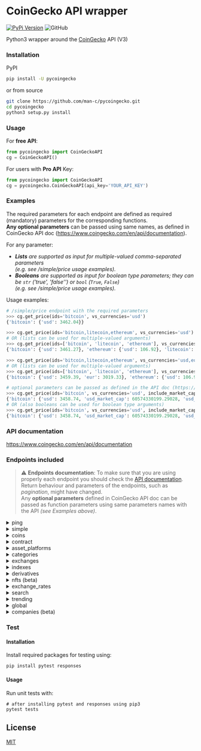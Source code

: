 # CoinGecko API wrapper
[![PyPi Version](https://img.shields.io/pypi/v/pycoingecko.svg)](https://pypi.python.org/pypi/pycoingecko/)
![GitHub](https://img.shields.io/github/license/man-c/pycoingecko)

Python3 wrapper around the [CoinGecko](https://www.coingecko.com/) API (V3)

### Installation
PyPI
```bash
pip install -U pycoingecko
```
or from source
```bash
git clone https://github.com/man-c/pycoingecko.git
cd pycoingecko
python3 setup.py install
```

### Usage

For **free API**:
```python
from pycoingecko import CoinGeckoAPI
cg = CoinGeckoAPI()
```

For users with **Pro API** Key:
```python
from pycoingecko import CoinGeckoAPI
cg = pycoingecko.CoinGeckoAPI(api_key='YOUR_API_KEY')
```

### Examples
The required parameters for each endpoint are defined as required (mandatory) parameters for the corresponding functions.\
**Any optional parameters** can be passed using same names, as defined in CoinGecko API doc (https://www.coingecko.com/en/api/documentation).

For any parameter:
- ***Lists** are supported as input for multiple-valued comma-separated parameters\
  (e.g. see /simple/price usage examples).*
- ***Booleans** are supported as input for boolean type parameters; they can be `str` ('true', 'false'') or `bool` (`True`, `False`)\
  (e.g. see /simple/price usage examples).*

Usage examples:
```python
# /simple/price endpoint with the required parameters
>>> cg.get_price(ids='bitcoin', vs_currencies='usd')
{'bitcoin': {'usd': 3462.04}}

>>> cg.get_price(ids='bitcoin,litecoin,ethereum', vs_currencies='usd')
# OR (lists can be used for multiple-valued arguments)
>>> cg.get_price(ids=['bitcoin', 'litecoin', 'ethereum'], vs_currencies='usd')
{'bitcoin': {'usd': 3461.27}, 'ethereum': {'usd': 106.92}, 'litecoin': {'usd': 32.72}}

>>> cg.get_price(ids='bitcoin,litecoin,ethereum', vs_currencies='usd,eur')
# OR (lists can be used for multiple-valued arguments)
>>> cg.get_price(ids=['bitcoin', 'litecoin', 'ethereum'], vs_currencies=['usd', 'eur'])
{'bitcoin': {'usd': 3459.39, 'eur': 3019.33}, 'ethereum': {'usd': 106.91, 'eur': 93.31}, 'litecoin': {'usd': 32.72, 'eur': 28.56}}

# optional parameters can be passed as defined in the API doc (https://www.coingecko.com/api/docs/v3)
>>> cg.get_price(ids='bitcoin', vs_currencies='usd', include_market_cap='true', include_24hr_vol='true', include_24hr_change='true', include_last_updated_at='true')
{'bitcoin': {'usd': 3458.74, 'usd_market_cap': 60574330199.29028, 'usd_24h_vol': 4182664683.6247883, 'usd_24h_change': 1.2295378479069035, 'last_updated_at': 1549071865}}
# OR (also booleans can be used for boolean type arguments)
>>> cg.get_price(ids='bitcoin', vs_currencies='usd', include_market_cap=True, include_24hr_vol=True, include_24hr_change=True, include_last_updated_at=True)
{'bitcoin': {'usd': 3458.74, 'usd_market_cap': 60574330199.29028, 'usd_24h_vol': 4182664683.6247883, 'usd_24h_change': 1.2295378479069035, 'last_updated_at': 1549071865}}
```

### API documentation
https://www.coingecko.com/en/api/documentation

### Endpoints included
> :warning: **Endpoints documentation**: To make sure that you are using properly each endpoint you should check the [API documentation](https://www.coingecko.com/en/api/documentation). Return behaviour and parameters of the endpoints, such as *pagination*, might have changed. <br> Any **optional parameters** defined in CoinGecko API doc can be passed as function parameters using same parameters names with the API *(see Examples above)*.
<details><summary>ping</summary>
<p>

* **/ping** (Check API server status)
  ```python
  cg.ping()
  ```
</details>

<details><summary>simple</summary>
<p>

* **/simple/price** (Get the current price of any cryptocurrencies in any other supported currencies that you need)
  ```python
  cg.get_price()
  ```
* **/simple/token_price/{id}** (Get current price of tokens (using contract addresses) for a given platform in any other currency that you need)
  ```python
  cg.get_token_price()
  ```
* **/simple/supported_vs_currencies** (Get list of supported_vs_currencies)
  ```python
  cg.get_supported_vs_currencies()
  ```
</details>

<details><summary>coins</summary>
<p>

* **/coins/list** (List all supported coins id, name and symbol (no pagination required))
  ```python
  cg.get_coins_list()
  ```

* **/coins/markets** (List all supported coins price, market cap, volume, and market related data)
  ```python 
  cg.get_coins_markets()
  ```
* **/coins/{id}** (Get current data (name, price, market, ... including exchange tickers) for a coin)
  ```python 
  cg.get_coin_by_id()
  ```
* **/coins/{id}/tickers** (Get coin tickers (paginated to 100 items))
  ```python 
  cg.get_coin_ticker_by_id()
  ```
* **/coins/{id}/history** (Get historical data (name, price, market, stats) at a given date for a coin)
  ```python 
  cg.get_coin_history_by_id()
  ```
* **/coins/{id}/market_chart** (Get historical market data include price, market cap, and 24h volume (granularity auto))
  ```python 
  cg.get_coin_market_chart_by_id()
  ```
* **/coins/{id}/market_chart/range** (Get historical market data include price, market cap, and 24h volume within a range of timestamp (granularity auto))
  ```python 
  cg.get_coin_market_chart_range_by_id()
  ```

[//]: # (* **/coins/{id}/status_updates** &#40;Get status updates for a given coin &#40;beta&#41;&#41;)

[//]: # (  ```python)

[//]: # (  cg.get_coin_status_updates_by_id&#40;&#41;)

[//]: # (  ```)
* **/coins/{id}/ohlc** (Get coin's OHLC (beta))
  ```python
  cg.get_coin_ohlc_by_id()
  ```
</details>

<details><summary>contract</summary>
<p>

* **/coins/{id}/contract/{contract_address}** (Get coin info from contract address)
  ```python
  cg.get_coin_info_from_contract_address_by_id()
  ```
* **/coins/{id}/contract/{contract_address}/market_chart/** (Get historical market data include price, market cap, and 24h volume (granularity auto) from a contract address)
  ```python
  cg.get_coin_market_chart_from_contract_address_by_id()
  ```
* **/coins/{id}/contract/{contract_address}/market_chart/range** (Get historical market data include price, market cap, and 24h volume within a range of timestamp (granularity auto) from a contract address)
  ```python
  cg.get_coin_market_chart_range_from_contract_address_by_id()
  ```
</details>

<details><summary>asset_platforms</summary>
<p>

* **/asset_platforms** (List all asset platforms (Blockchain networks))
  ```python
  cg.get_asset_platforms()
  ```
</details>

<details><summary>categories</summary>
<p>

* **/coins/categories/list** (List all categories)
  ```python
  cg.get_coins_categories_list()
  ```
* **coins/categories** (List all categories with market data)
  ```python
  cg.get_coins_categories()
  ```
</details>

<details><summary>exchanges</summary>
<p>

* **/exchanges** (List all exchanges)
  ```python
  cg.get_exchanges_list()
  ```
* **/exchanges/list** (List all supported markets id and name (no pagination required))
  ```python
  cg.get_exchanges_id_name_list()
  ```
* **/exchanges/{id}** (Get exchange volume in BTC and top 100 tickers only)
  ```python
  cg.get_exchanges_by_id()
  ```
* **/exchanges/{id}/tickers** (Get exchange tickers (paginated, 100 tickers per page))
  ```python
  cg.get_exchanges_tickers_by_id()
  ```

[//]: # (* **/exchanges/{id}/status_updates** &#40;Get status updates for a given exchange &#40;beta&#41;&#41;)

[//]: # (  ```python)

[//]: # (  cg.get_exchanges_status_updates_by_id&#40;&#41;)

[//]: # (  ```)
* **/exchanges/{id}/volume_chart** (Get volume_chart data for a given exchange)
  ```python
  cg.get_exchanges_volume_chart_by_id()
  ```
</details>

[//]: # (<details><summary>finance</summary>)

[//]: # (<p>)

[//]: # ()
[//]: # (* **/finance_platforms** &#40;List all finance platforms&#41;)

[//]: # (  ```python)

[//]: # (  cg.get_finance_platforms&#40;&#41;)

[//]: # (  ```)

[//]: # (* **/finance_products** &#40;List all finance products&#41;)

[//]: # (  ```python)

[//]: # (  cg.get_finance_products&#40;&#41;)

[//]: # (  ```)

[//]: # (</details>)

<details><summary>indexes</summary>
<p>

* **/indexes** (List all market indexes)
```python
cg.get_indexes()
```
* **/indexes/{market_id}/{id}** (Get market index by market id and index id)
```python
cg.get_indexes_by_market_id_and_index_id()
```
* **/indexes/list** (List market indexes id and name)
```python
cg.get_indexes_list()
```
</details>

<details><summary>derivatives</summary>
<p>

* **/derivatives** (List all derivative tickers)
  ```python
  cg.get_derivatives()
  ```
* **/derivatives/exchanges** (List all derivative exchanges)
  ```python
  cg.get_derivatives_exchanges()
  ```
* **/derivatives/exchanges/{id}** (Show derivative exchange data)
  ```python
  cg.get_derivatives_exchanges_by_id()
  ```
* **/derivatives/exchanges/list** (List all derivative exchanges name and identifier)
  ```python
  cg.get_derivatives_exchanges_list()
  ```
</details>

<details><summary>nfts (beta)</summary>
<p>

* **/nfts/list** (List all supported NFT ids, paginated by 100 items per page, paginated to 100 items)
  ```python
  cg.get_nfts_list()
  ```
* **/nfts/{id}** (Get current data (name, price_floor, volume_24h ...) for an NFT collection. native_currency (string) is only a representative of the currency.)
  ```python
  cg.get_nfts_by_id()
  ```
* **/nfts/{asset_platform_id}/contract/{contract_address}** (Get current data (name, price_floor, volume_24h ...) for an NFT collection. native_currency (string) is only a representative of the currency)
  ```python
  cg.get_nfts_collection_by_asset_platform_id_and_contract_address()
  ```
</details>

[//]: # (<details><summary>status_updates</summary>)

[//]: # (<p>)

[//]: # ()
[//]: # (* **/status_updates** &#40;List all status_updates with data &#40;description, category, created_at, user, user_title and pin&#41;&#41;)

[//]: # (  ```python)

[//]: # (  cg.get_status_updates&#40;&#41;)

[//]: # (  ```)

[//]: # (</details>)

[//]: # (<details><summary>events</summary>)

[//]: # (<p>)

[//]: # ()
[//]: # (* **/events** &#40;Get events, paginated by 100&#41;)

[//]: # (  ```python)

[//]: # (  cg.get_events&#40;&#41;)

[//]: # (  ```)

[//]: # (* **/events/countries** &#40;Get list of event countries&#41;)

[//]: # (  ```python)

[//]: # (  cg.get_events_countries&#40;&#41;)

[//]: # (  ```)

[//]: # (* **/events/types** &#40;Get list of events types&#41;)

[//]: # (  ```python)

[//]: # (  cg.get_events_types&#40;&#41;)

[//]: # (  ```)

[//]: # (</details>)

<details><summary>exchange_rates</summary>
<p>

* **/exchange_rates** (Get BTC-to-Currency exchange rates)
  ```python
  cg.get_exchange_rates()
  ```
</details>

<details><summary>search</summary>
<p>

* **/search** (Search for coins, categories and markets on CoinGecko)
  ```python
  cg.search()
  ```
</details>

<details><summary>trending</summary>
<p>

* **/search/trending** (Get trending search coins (Top-7) on CoinGecko in the last 24 hours)
  ```python
  cg.get_search_trending()
  ```
</details>

<details><summary>global</summary>
<p>

  - **/global** (Get cryptocurrency global data)
    ```python
    cg.get_global()
    ```
  - **/global/decentralized_finance_defi** (Get cryptocurrency global decentralized finance(defi) data)
    ```python
    cg.get_global_decentralized_finance_defi()
    ```
</details>

<details><summary>companies (beta)</summary>
<p>

  - **/companies/public_treasury/{coin_id}** (Get public companies data)
    ```python
    cg.get_companies_public_treasury_by_coin_id()
    ```
</details>

### Test

#### Installation
Install required packages for testing using:
```bash
pip install pytest responses
```

#### Usage

Run unit tests with:

```
# after installing pytest and responses using pip3
pytest tests
```

## License
[MIT](https://choosealicense.com/licenses/mit/)
